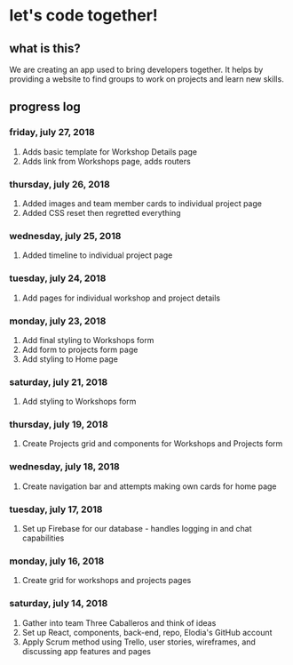 # let's code together!

## what is this?

We are creating an app used to bring developers together. It helps by providing a website to find groups to work on projects and learn new skills.

## progress log

### friday, july 27, 2018

1. Adds basic template for Workshop Details page
2. Adds link from Workshops page, adds routers

### thursday, july 26, 2018

1. Added images and team member cards to individual project page
2. Added CSS reset then regretted everything

### wednesday, july 25, 2018

1. Added timeline to individual project page

### tuesday, july 24, 2018

1. Add pages for individual workshop and project details

### monday, july 23, 2018

1. Add final styling to Workshops form
2. Add form to projects form page
3. Add styling to Home page

### saturday, july 21, 2018

1. Add styling to Workshops form

### thursday, july 19, 2018

1. Create Projects grid and components for Workshops and Projects form

### wednesday, july 18, 2018

1. Create navigation bar and attempts making own cards for home page

### tuesday, july 17, 2018

1. Set up Firebase for our database - handles logging in and chat capabilities

### monday, july 16, 2018

1. Create grid for workshops and projects pages

### saturday, july 14, 2018

1. Gather into team Three Caballeros and think of ideas
2. Set up React, components, back-end, repo, Elodia's GitHub account
3. Apply Scrum method using Trello, user stories, wireframes, and discussing app features and pages